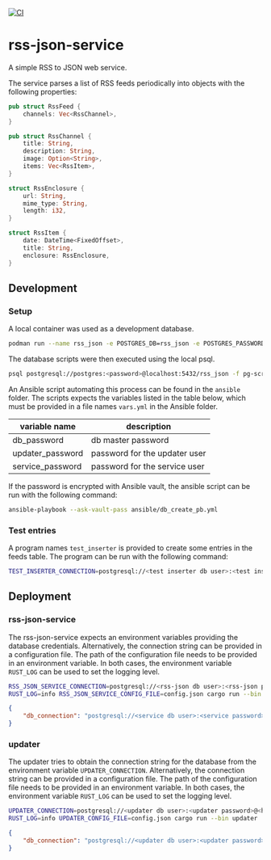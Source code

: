 [![CI](https://github.com/hannes-hochreiner/rss-json-service/actions/workflows/main.yml/badge.svg)](https://github.com/hannes-hochreiner/rss-json-service/actions/workflows/main.yml)
# rss-json-service
A simple RSS to JSON web service.

The service parses a list of RSS feeds periodically into objects with the following properties:

```rust
pub struct RssFeed {
    channels: Vec<RssChannel>,
}

pub struct RssChannel {
    title: String,
    description: String,
    image: Option<String>,
    items: Vec<RssItem>,
}

struct RssEnclosure {
    url: String,
    mime_type: String,
    length: i32,
}

struct RssItem {
    date: DateTime<FixedOffset>,
    title: String,
    enclosure: RssEnclosure,
}
```
## Development

### Setup

A local container was used as a development database.

```bash
podman run --name rss_json -e POSTGRES_DB=rss_json -e POSTGRES_PASSWORD=<password> -p 5432:5432 -d postgres:alpine
```

The database scripts were then executed using the local psql.

```bash
psql postgresql://postgres:<password>@localhost:5432/rss_json -f pg-scripts/2021-06-13_create_db.sql
```

An Ansible script automating this process can be found in the `ansible` folder.
The scripts expects the variables listed in the table below, which must be provided in a file names `vars.yml` in the Ansible folder.

| variable name | description |
| ------------- | ----------- |
| db_password | db master password |
| updater_password | password for the updater user |
| service_password | password for the service user |

If the password is encrypted with Ansible vault, the ansible script can be run with the following command:

```bash
ansible-playbook --ask-vault-pass ansible/db_create_pb.yml
```

### Test entries

A program names `test_inserter` is provided to create some entries in the feeds table.
The program can be run with the following command:

```bash
TEST_INSERTER_CONNECTION=postgresql://<test inserter db user>:<test inserter password>@<host>:5432/rss_json cargo run --bin test_inserter
```

## Deployment

### rss-json-service

The rss-json-service expects an environment variables providing the database credentials.
Alternatively, the connection string can be provided in a configuration file.
The path of the configuration file needs to be provided in an environment variable.
In both cases, the environment variable `RUST_LOG` can be used to set the logging level.

```bash
RSS_JSON_SERVICE_CONNECTION=postgresql://<rss-json db user>:<rss-json password>@<host>:5432/rss_json cargo run --bin rss-json-service
RUST_LOG=info RSS_JSON_SERVICE_CONFIG_FILE=config.json cargo run --bin updater
```

```json
{
    "db_connection": "postgresql://<service db user>:<service password>@<host>:5432/rss_json"
}
```

### updater

The updater tries to obtain the connection string for the database from the environment variable `UPDATER_CONNECTION`.
Alternatively, the connection string can be provided in a configuration file.
The path of the configuration file needs to be provided in an environment variable.
In both cases, the environment variable `RUST_LOG` can be used to set the logging level.

```bash
UPDATER_CONNECTION=postgresql://<updater db user>:<updater password>@<host>:5432/rss_json cargo run --bin updater
RUST_LOG=info UPDATER_CONFIG_FILE=config.json cargo run --bin updater
```

```json
{
    "db_connection": "postgresql://<updater db user>:<updater password>@<host>:5432/rss_json"
}
```
